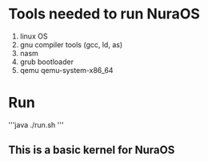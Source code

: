# Tools needed to run NuraOS
1. linux OS
2. gnu compiler tools (gcc, ld, as)
3. nasm
4. grub bootloader
5. qemu qemu-system-x86_64

# Run
'''java
./run.sh
'''

## This is a basic kernel for NuraOS
